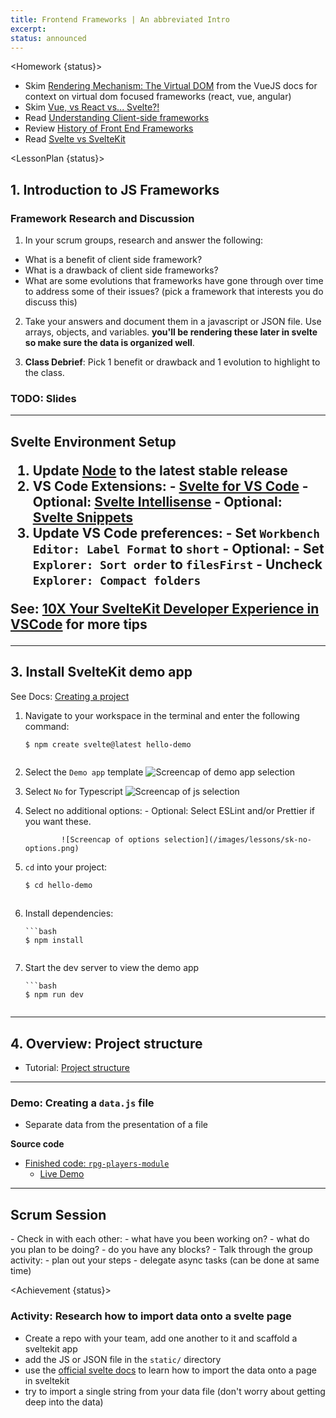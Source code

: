 ```yaml
---
title: Frontend Frameworks | An abbreviated Intro
excerpt:
status: announced
---
```


<script>
	import Homework from "$lib/components/Homework.svelte";
	import LessonPlan from "$lib/components/LessonPlan.svelte";
	import Achievement from "$lib/components/Achievement.svelte";
</script>

<Homework {status}>

- Skim [Rendering Mechanism: The Virtual DOM](https://vuejs.org/guide/extras/rendering-mechanism.html) from the VueJS docs for context on virtual dom focused frameworks (react, vue, angular)
- Skim [Vue, vs React vs... Svelte?!](https://medium.com/@faulknerproject/vue-vs-react-vs-svelte-5f93d70d2618)
- Read [Understanding Client-side frameworks](https://developer.mozilla.org/en-US/docs/Learn/Tools_and_testing/Client-side_JavaScript_frameworks)
- Review [History of Front End Frameworks](https://www.twicpics.com/blog/front-end-javascript-frameworks-history-and-benefits)
- Read [Svelte vs SvelteKit](https://www.okupter.com/blog/svelte-vs-sveltekit-the-difference)

</Homework>

<LessonPlan {status}>

<h2 id="framework-intro">1. Introduction to JS Frameworks</h2>

### Framework Research and Discussion

1. In your scrum groups, research and answer the following:

- What is a benefit of client side framework?
- What is a drawback of client side frameworks?
- What are some evolutions that frameworks have gone through over time to address some of their issues? (pick a framework that interests you do discuss this)

2. Take your answers and document them in a javascript or JSON file. Use arrays, objects, and variables. **you'll be rendering these later in svelte so make sure the data is organized well**.

3. **Class Debrief**: Pick 1 benefit or drawback and 1 evolution to highlight to the class.

### TODO: Slides

---

<h2 id="svelte-environment">Svelte Environment Setup</>

1. Update [Node](https://nodejs.org/en/) to the latest stable release
2. VS Code Extensions: - [Svelte for VS Code](https://marketplace.visualstudio.com/items?itemName=svelte.svelte-vscode) - Optional: [Svelte Intellisense](https://marketplace.visualstudio.com/items?itemName=ardenivanov.svelte-intellisense) - Optional: [Svelte Snippets](https://marketplace.visualstudio.com/items?itemName=fivethree.vscode-svelte-snippets)
3. Update VS Code preferences: - Set `Workbench Editor: Label Format` to `short` - Optional: - Set `Explorer: Sort order` to `filesFirst` - Uncheck `Explorer: Compact folders`

See: [10X Your SvelteKit Developer Experience in VSCode](https://www.youtube.com/watch?v=13v50nLh67Q) for more tips

---

<h2 id="install-sveltekit">3. Install SvelteKit demo app</h2>

See Docs: [Creating a project](https://kit.svelte.dev/docs/creating-a-project)

1.  Navigate to your workspace in the terminal and enter the following command:

    ```bash
    $ npm create svelte@latest hello-demo
    ```

    ```

    ```

2.  Select the `Demo app` template
    ![Screencap of demo app selection](/images/lessons/sk-demo-app.png)
3.  Select `No` for Typescript
    ![Screencap of js selection](/images/lessons/sk-js.png)
4.  Select no additional options: - Optional: Select ESLint and/or Prettier if you want these.

        		![Screencap of options selection](/images/lessons/sk-no-options.png)

5.  `cd` into your project:

    ```bash
    $ cd hello-demo

    ```

    ```

    ```

6.  Install dependencies:

        ```bash
        $ npm install

    ```

    ```

7.  Start the dev server to view the demo app

        ```bash
        $ npm run dev

    ```

    ```

---

<h2 id="project-overview">4. Overview: Project structure</h2>

- Tutorial: [Project structure](https://learn.svelte.dev/tutorial/project-structure)

---

### Demo: Creating a `data.js` file

- Separate data from the presentation of a file

**Source code**

- [Finished code: `rpg-players-module`](https://github.com/sait-wbdv/w23-refactor-example/tree/main/src/routes/dailies/2023-03-21-galleries/rpg-players-module)
  - [Live Demo](https://w23-sveltekit-examples.vercel.app/dailies/2023-03-21-galleries/rpg-players-module)

---

<h2 id="scrum-meeting">Scrum Session</h2>
- Check in with each other:
    - what have you been working on?
    - what do you plan to be doing?
    - do you have any blocks?
- Talk through the group activity:
    - plan out your steps
    - delegate async tasks (can be done at same time)

</LessonPlan>

<Achievement {status}>

### Activity: Research how to import data onto a svelte page

- Create a repo with your team, add one another to it and scaffold a sveltekit app
- add the JS or JSON file in the `static/` directory
- use the [official svelte docs](https://learn.svelte.dev/tutorial/welcome-to-svelte) to learn how to import the data onto a page in sveltekit
- try to import a single string from your data file (don't worry about getting deep into the data)

</Achievement>
